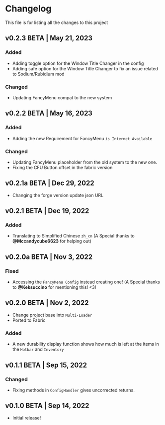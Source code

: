 # Changelog
This file is for listing all the changes to this project

## v0.2.3 BETA | May 21, 2023
### Added
- Adding toggle option for the Window Title Changer in the config
- Adding safe option for the Window Title Changer to fix an issue related to Sodium/Rubidium mod

### Changed
- Updating FancyMenu compat to the new system

## v0.2.2 BETA | May 16, 2023
### Added
- Adding the new Requirement for FancyMenu `is Internet Available`

### Changed
- Updating FancyMenu placeholder from the old system to the new one.
- Fixing the CFU Button offset in the fabric version

## v0.2.1a BETA | Dec 29, 2022
- Changing the forge version update json URL

## v0.2.1 BETA | Dec 19, 2022
### Added
- Translating to Simplified Chinese `zh_cn` (A Special thanks to **@Mccandycube6623** for helping out)

## v0.2.0a BETA | Nov 3, 2022
### Fixed
- Accessing the `FancyMenu Config` instead creating one! (A Special thanks to **@Keksuccino** for mentioning this! <3)

## v0.2.0 BETA | Nov 2, 2022
- Change project base into `Multi-Loader`
- Ported to Fabric
### Added
- A new durability display function shows how much is left at the items in the `Hotbar` and `Inventory`

## v0.1.1 BETA | Sep 15, 2022
### Changed
- Fixing methods in `ConfigHandler` gives uncorrected returns.

## v0.1.0 BETA | Sep 14, 2022
- Initial release!